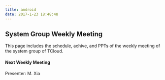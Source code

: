 ```yaml
---
title: android
date: 2017-1-23 18:48:48
---
```


## System Group Weekly Meeting
This page includes the schedule, achive, and PPTs of the weekly meeting of the system group of TCloud.

#### Next Weekly Meeting
Presenter: M. Xia